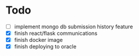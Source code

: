  # Todo
- [ ] implement mongo db submission history feature
- [x] finish react/flask communications
- [x] finish docker image
- [x] finish deploying to oracle